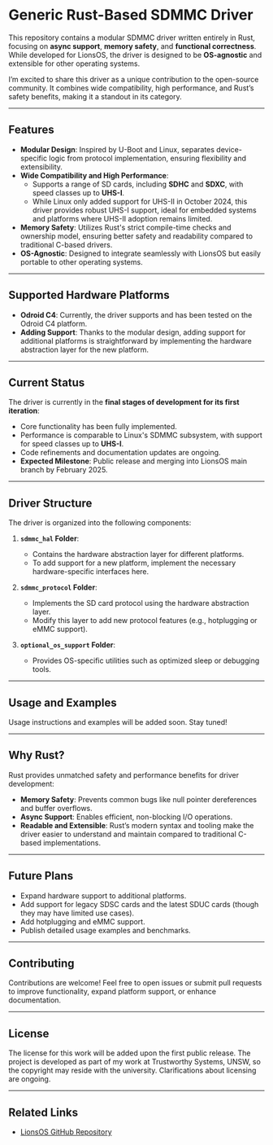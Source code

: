 # Generic Rust-Based SDMMC Driver

This repository contains a modular SDMMC driver written entirely in Rust, focusing on **async support**, **memory safety**, and **functional correctness**. While developed for LionsOS, the driver is designed to be **OS-agnostic** and extensible for other operating systems.

I’m excited to share this driver as a unique contribution to the open-source community. It combines wide compatibility, high performance, and Rust’s safety benefits, making it a standout in its category.

---

## Features

- **Modular Design**: Inspired by U-Boot and Linux, separates device-specific logic from protocol implementation, ensuring flexibility and extensibility.
- **Wide Compatibility and High Performance**:
  - Supports a range of SD cards, including **SDHC** and **SDXC**, with speed classes up to **UHS-I**.
  - While Linux only added support for UHS-II in October 2024, this driver provides robust UHS-I support, ideal for embedded systems and platforms where UHS-II adoption remains limited.
- **Memory Safety**: Utilizes Rust's strict compile-time checks and ownership model, ensuring better safety and readability compared to traditional C-based drivers.
- **OS-Agnostic**: Designed to integrate seamlessly with LionsOS but easily portable to other operating systems.

---

## Supported Hardware Platforms

- **Odroid C4**: Currently, the driver supports and has been tested on the Odroid C4 platform.
- **Adding Support**: Thanks to the modular design, adding support for additional platforms is straightforward by implementing the hardware abstraction layer for the new platform.

---

## Current Status

The driver is currently in the **final stages of development for its first iteration**:
- Core functionality has been fully implemented.
- Performance is comparable to Linux's SDMMC subsystem, with support for speed classes up to **UHS-I**.
- Code refinements and documentation updates are ongoing.
- **Expected Milestone**: Public release and merging into LionsOS main branch by February 2025.

---

## Driver Structure

The driver is organized into the following components:

1. **`sdmmc_hal` Folder**:
   - Contains the hardware abstraction layer for different platforms.
   - To add support for a new platform, implement the necessary hardware-specific interfaces here.

2. **`sdmmc_protocol` Folder**:
   - Implements the SD card protocol using the hardware abstraction layer.
   - Modify this layer to add new protocol features (e.g., hotplugging or eMMC support).

3. **`optional_os_support` Folder**:
   - Provides OS-specific utilities such as optimized sleep or debugging tools.

---

## Usage and Examples

Usage instructions and examples will be added soon. Stay tuned!

---

## Why Rust?

Rust provides unmatched safety and performance benefits for driver development:
- **Memory Safety**: Prevents common bugs like null pointer dereferences and buffer overflows.
- **Async Support**: Enables efficient, non-blocking I/O operations.
- **Readable and Extensible**: Rust’s modern syntax and tooling make the driver easier to understand and maintain compared to traditional C-based implementations.

---

## Future Plans

- Expand hardware support to additional platforms.
- Add support for legacy SDSC cards and the latest SDUC cards (though they may have limited use cases).
- Add hotplugging and eMMC support.
- Publish detailed usage examples and benchmarks.

---

## Contributing

Contributions are welcome! Feel free to open issues or submit pull requests to improve functionality, expand platform support, or enhance documentation.

---

## License

The license for this work will be added upon the first public release. The project is developed as part of my work at Trustworthy Systems, UNSW, so the copyright may reside with the university. Clarifications about licensing are ongoing.

---

## Related Links

- [LionsOS GitHub Repository](https://github.com/au-ts/lionsos)
